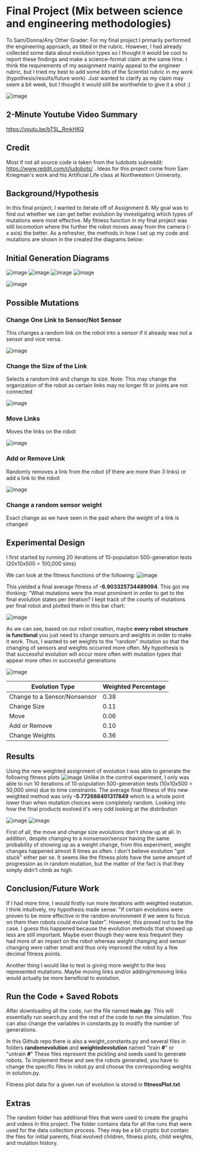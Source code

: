 # Final Project (Mix between science and engineering methodologies)
To Sam/Donna/Any Other Grader: For my final project I primarily performed the engineering approach, as titled in the rubric. However, I had already collected some data about evolution types so I thought it would be cool to report these findings and make a science-format claim at the same time. I think the requirements of my assignment mainly appeal to the engineer rubric, but I tried my best to add some bits of the Scientist rubric in my work (hypothesis/results/future work). Just wanted to clarify as my claim may seem a bit week, but I thought it would still be worthwhile to give it a shot :)

![image](https://media0.giphy.com/media/v1.Y2lkPTc5MGI3NjExYjA1NGRlYWNiNDIyNDE4NjMxMzJhN2Y3M2QwZjNhNzg0NjJmNWQxMiZjdD1n/UrjNykSB77JEvbF1yp/giphy.gif)

## 2-Minute Youtube Video Summary
https://youtu.be/bT5L_RmkHKQ

## Credit
Most if not all source code is taken from the ludobots subreddit: https://www.reddit.com/r/ludobots/ . Ideas for this project come from Sam Kriegman's work and his Artificial Life class at Northwestern University.

## Background/Hypothesis
In this final project, I wanted to iterate off of Assignment 8. My goal was to find out whether we can get better evolution by investigating which types of mutations were most effective. My fitness function in my final project was still locomotion where the further the robot moves away from the camera (-x axis) the better. As a refresher, the methods in how I set up my code and mutations are shown in the created the diagrams below:

## Initial Generation Diagrams
![image](https://i.imgur.com/s5yTNch.png)
![image](https://i.imgur.com/j1hBYcD.png)
![image](https://i.imgur.com/j5GcmSO.png)
![image](https://i.imgur.com/WVQ18Xn.png)

![image](https://i.imgur.com/woX5Uhx.png)

## Possible Mutations
### Change One Link to Sensor/Not Sensor
This changes a random link on the robot into a sensor if it already was not a sensor and vice versa.

![image](https://i.imgur.com/ytscQg1.png)

### Change the Size of the Link
Selects a random link and change its size. Note: This may change the organization of the robot as certain links may no longer fit or joints are not connected

![image](https://i.imgur.com/DvQ2bB3.png)

### Move Links
Moves the links on the robot

![image](https://i.imgur.com/1XNHqYq.png)

### Add or Remove Link
Randomly removes a link from the robot (if there are more than 3 links) or add a link to the robot

![image](https://user-images.githubusercontent.com/15034808/221498424-fb1d00d1-be00-4bd6-9651-fa72435ac87f.png)

### Change a random sensor weight
Exact change as we have seen in the past where the weight of a link is changed

## Experimental Design
I first started by running 20 iterations of 10-population 500-generation tests (20x10x500 = 100,000 sims)

We can look at the fitness functions of the following: 
![image](https://user-images.githubusercontent.com/15034808/224853826-788551fc-0e3e-4a7f-9918-de8a9fe5f118.png)

This yielded a final average fitness of **-6.903325734489094**. This got me thinking: "What mutations were the most prominent in order to get to the final evolution states per iteration? I kept track of the counts of mutations per final robot and plotted them in this bar chart:

![image](https://user-images.githubusercontent.com/15034808/224854122-7aaa2b00-79d3-4c17-8b2a-5caa13055f51.png)

As we can see, based on our robot creation, maybe **every robot structure is functional** you just need to change sensors and weights in order to make it work. Thus, I wanted to set weights to the "random" mutation so that the changing of sensors and weights occurred more often. My hypothesis is that successful evolution will occur more often with mutation types that appear more often in successful generations

![image](https://user-images.githubusercontent.com/15034808/224855109-72c95915-6e72-47f8-ae3d-28cef9af1174.png)

| Evolution Type | Weighted Percentage |
| ------------- | ------------- |
| Change to a Sensor/Nonsensor  | 0.38  |
| Change Size  | 0.11  |
| Move  | 0.06  |
| Add or Remove  | 0.10  |
| Change Weights  | 0.36  |


## Results
Using the new weighted assignment of evolution I was able to generate the following fitness plots
![image](https://user-images.githubusercontent.com/15034808/225074233-1a166fc3-064b-4d1a-9c46-2a5efd9961d6.png)
Unlike in the control experiment, I only was able to run 10 iterations of 10-population 500-generation tests (10x10x500 = 50,000 sims) due to time constraints. The average final fitness of this new weighted method was only **-5.772688401317849** which is a whole point lower than when mutation choices were completely random. Looking into how the final products evolved it's very odd looking at the distribution

![image](https://user-images.githubusercontent.com/15034808/225075685-edcad64f-84b9-478b-a9e1-8f8f59afe2d8.png)
![image](https://user-images.githubusercontent.com/15034808/225075809-8dd04285-08ac-4633-ad2c-ad7275c315b8.png)

First of all, the move and change size evolutions don't show up at all. In addition, despite changing to a nonsensor/sensor having the same probability of showing up as a weight change, from this experiment, weight changes happened almost 8 times as often. I don't believe evolution "got stuck" either per se. It seems like the fitness plots have the same amount of progression as in random mutation, but the matter of the fact is that they simply didn't climb as high. 

## Conclusion/Future Work
If I had more time, I would firstly run more iterations with weighted mutation. I think intuitively, my hypothesis made sense: "If certain evolutions were proven to be more effective in the random environment if we were to focus on them then robots could evolve faster". However, this proved not to be the case. I guess this happened because the evolution methods that showed up less are still important. Maybe even though they were less frequent they had more of an impact on the robot whereas weight changing and sensor changing were rather small and thus only improved the robot by a few decimal fitness points.

Another thing I would like to test is giving more weight to the less represented mutations. Maybe moving links and/or adding/removing links would actually be more beneficial to evolution. 

## Run the Code + Saved Robots
After downloading all the code, run the file named **main.py**. This will essentially run search.py and the rest of the code to run the simulation. You can also change the variables in constants.py to modify the number of generations. 

In this Github repo there is also a weight_constants.py and several files in folders **randomevolution** and **weightedevolution** named "train **#**" or "untrain **#**" These files represent the pickling and seeds used to generate robots. To implement these and see the robots generated, you have to change the specific files in robot.py and choose the corresponding weights in solution.py.

Fitness plot data for a given run of evolution is stored in **fitnessPlot.txt**

## Extras
The random folder has additional files that were used to create the graphs and videos in this project. The folder contains data for all the runs that were used for the data collection process. They may be a bit cryptic but contain the files for initial parents, final evolved children, fitness plots, child weights, and mutation history.
